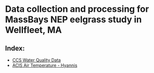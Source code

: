 # Data collection and processing for MassBays NEP eelgrass study in Wellfleet, MA

## Index: 
- [CCS Water Quality Data](quarto_docs/ccs_stations.html)
- [ACIS Air Temperature - Hyannis](quarto_docs/acis_hyannis.html)